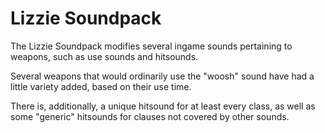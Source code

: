 # Lizzie Soundpack

The Lizzie Soundpack modifies several ingame sounds pertaining to weapons, such as use sounds and hitsounds.

Several weapons that would ordinarily use the "woosh" sound have had a little variety added, based on their use time.

There is, additionally, a unique hitsound for at least every class, as well as some "generic" hitsounds for clauses not covered by other sounds.